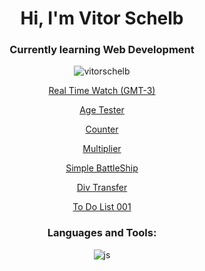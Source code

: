 <h1 align="center">Hi, I'm Vitor Schelb</h1>
<h3 align="center">Currently learning Web Development</h3>

<p align="center"> <img src="https://komarev.com/ghpvc/?username=vitorschelb&label=Profile%20views&color=0e75b6&style=flat" alt="vitorschelb" /> </p>
<p align="left">
</p>

<p align="center"> <a href="https://vitorschelb.github.io/javascript/curso-em-video/aula12ex/modelo.html"> Real Time Watch (GMT-3) </a>
<p align="center"> <a href="https://vitorschelb.github.io/javascript/curso-em-video/aula12ex2/modelo2.html"> Age Tester </a>
<p align="center"> <a href="https://vitorschelb.github.io/javascript/curso-em-video/aula14ex/ex016/modelo.html"> Counter </a>
<p align="center"> <a href="https://vitorschelb.github.io/javascript/curso-em-video/aula14ex/ex017/modelo.html"> Multiplier </a>
<p align="center"> <a href="https://vitorschelb.github.io/javascript/heads-first/battleship/index.html"> Simple BattleShip </a>
<p align="center"> <a href="https://vitorschelb.github.io/javascript/cbf-curso/aula35-eventlistenerpratica.html"> Div Transfer </a>
<p align="center"> <a href="https://vitorschelb.github.io/javascript/exercises\todolist001.html"> To Do List 001 </a>



<h3 align="center">Languages and Tools:</h3>
<p align="center"> <img align="center" alt="js" src="https://img.shields.io/badge/JavaScript-F7DF1E?style=for-the-badge&logo=javascript&logoColor=black" /> </p>


